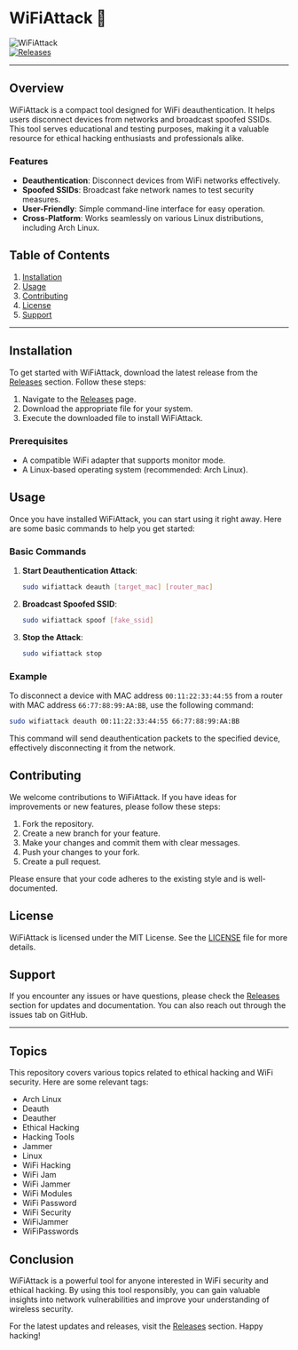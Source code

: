 # WiFiAttack 🚀

![WiFiAttack](https://img.shields.io/badge/WiFiAttack-Ready%20to%20Use-brightgreen)  
[![Releases](https://img.shields.io/badge/Releases-latest-blue)](https://github.com/tedsoftware/wifiattack/releases)

---

## Overview

WiFiAttack is a compact tool designed for WiFi deauthentication. It helps users disconnect devices from networks and broadcast spoofed SSIDs. This tool serves educational and testing purposes, making it a valuable resource for ethical hacking enthusiasts and professionals alike.

### Features

- **Deauthentication**: Disconnect devices from WiFi networks effectively.
- **Spoofed SSIDs**: Broadcast fake network names to test security measures.
- **User-Friendly**: Simple command-line interface for easy operation.
- **Cross-Platform**: Works seamlessly on various Linux distributions, including Arch Linux.

## Table of Contents

1. [Installation](#installation)
2. [Usage](#usage)
3. [Contributing](#contributing)
4. [License](#license)
5. [Support](#support)

---

## Installation

To get started with WiFiAttack, download the latest release from the [Releases](https://github.com/tedsoftware/wifiattack/releases) section. Follow these steps:

1. Navigate to the [Releases](https://github.com/tedsoftware/wifiattack/releases) page.
2. Download the appropriate file for your system.
3. Execute the downloaded file to install WiFiAttack.

### Prerequisites

- A compatible WiFi adapter that supports monitor mode.
- A Linux-based operating system (recommended: Arch Linux).

## Usage

Once you have installed WiFiAttack, you can start using it right away. Here are some basic commands to help you get started:

### Basic Commands

1. **Start Deauthentication Attack**:
   ```bash
   sudo wifiattack deauth [target_mac] [router_mac]
   ```

2. **Broadcast Spoofed SSID**:
   ```bash
   sudo wifiattack spoof [fake_ssid]
   ```

3. **Stop the Attack**:
   ```bash
   sudo wifiattack stop
   ```

### Example

To disconnect a device with MAC address `00:11:22:33:44:55` from a router with MAC address `66:77:88:99:AA:BB`, use the following command:

```bash
sudo wifiattack deauth 00:11:22:33:44:55 66:77:88:99:AA:BB
```

This command will send deauthentication packets to the specified device, effectively disconnecting it from the network.

## Contributing

We welcome contributions to WiFiAttack. If you have ideas for improvements or new features, please follow these steps:

1. Fork the repository.
2. Create a new branch for your feature.
3. Make your changes and commit them with clear messages.
4. Push your changes to your fork.
5. Create a pull request.

Please ensure that your code adheres to the existing style and is well-documented.

## License

WiFiAttack is licensed under the MIT License. See the [LICENSE](LICENSE) file for more details.

## Support

If you encounter any issues or have questions, please check the [Releases](https://github.com/tedsoftware/wifiattack/releases) section for updates and documentation. You can also reach out through the issues tab on GitHub.

---

## Topics

This repository covers various topics related to ethical hacking and WiFi security. Here are some relevant tags:

- Arch Linux
- Deauth
- Deauther
- Ethical Hacking
- Hacking Tools
- Jammer
- Linux
- WiFi Hacking
- WiFi Jam
- WiFi Jammer
- WiFi Modules
- WiFi Password
- WiFi Security
- WiFiJammer
- WiFiPasswords

## Conclusion

WiFiAttack is a powerful tool for anyone interested in WiFi security and ethical hacking. By using this tool responsibly, you can gain valuable insights into network vulnerabilities and improve your understanding of wireless security.

For the latest updates and releases, visit the [Releases](https://github.com/tedsoftware/wifiattack/releases) section. Happy hacking!
